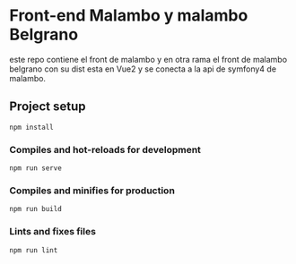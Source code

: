 
# Front-end Malambo y malambo Belgrano
este repo contiene el front de malambo y en otra rama el front de malambo belgrano con su dist
esta en Vue2 y se conecta a la api de symfony4 de malambo.

## Project setup
```
npm install
```

### Compiles and hot-reloads for development
```
npm run serve
```

### Compiles and minifies for production
```
npm run build
```

### Lints and fixes files
```
npm run lint
```
